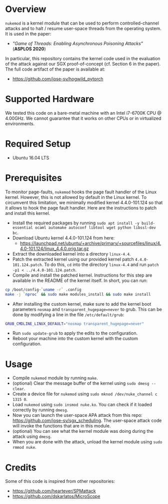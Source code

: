 # Overview

`nukemod` is a kernel module that can be used to perform controlled-channel attacks and to halt / resume user-space threads from the operating system. It is used in the paper:

- _"Game of Threads: Enabling Asynchronous Poisoning Attacks"_ (__ASPLOS 2020__)

In particular, this repository contains the kernel code used in the evaluation of the attack against our SGX proof-of-concept (cf. Section 6 in the paper).
The full code artifact of the paper is available at:

- https://github.com/jose-sv/hogwild_pytorch

# Supported Hardware
We tested this code on a bare-metal machine with an Intel i7-6700K CPU @ 4.00GHz.
We cannot guarantee that it works on other CPUs or in virtualized environments.

# Required Setup
- Ubuntu 16.04 LTS

# Prerequisites
To monitor page-faults, `nukemod` hooks the page fault handler of the Linux kernel.
However, this is not allowed by default in the Linux kernel.
To circumvent this limitation, we minimally modified kernel 4.4.0-101.124 so that it allows to hook the page fault handler.
Here are the instructions to patch and install this kernel.

- Install the required packages by running `sudo apt install -y build-essential ocaml automake autoconf libtool wget python libssl-dev bc`.
- Download Ubuntu kernel 4.4.0-101.124 from here:
  - https://launchpad.net/ubuntu/+archive/primary/+sourcefiles/linux/4.4.0-101.124/linux_4.4.0.orig.tar.gz
- Extract the downloaded kernel into a directory `linux-4.4`.
- Patch the extracted kernel using our provided kernel patch `4.4.0-101.124.patch`. To do this, `cd` into the directory `linux-4.4` and run `patch -p1 < ../4.4.0-101.124.patch`.
- Compile and install the patched kernel. Instructions for this step are available in the README of the kernel itself. In short, you can run:
```sh
cp /boot/config-`uname -r` .config
make -j `nproc` && sudo make modules_install && sudo make install
```
- After installing the custom kernel, make sure to add the kernel boot parameters `nosmap` and `transparent_hugepage=never` to grub.
This can be done by modifying a line in the file `/etc/default/grub`:
```sh
GRUB_CMDLINE_LINUX_DEFAULT="nosmap transparent_hugepage=never"
```
- Run `sudo update-grub` to apply the edits to the configuration.
- Reboot your machine into the custom kernel with the custom configuration.

# Usage
- Compile `nukemod` module by running `make`.
- (optional) Clear the message buffer of the kernel using `sudo dmesg --clear`.
- Create a device file for `nukemod` using `sudo mknod /dev/nuke_channel c 1315 0`.
- Load `nukemod` using `sudo insmod nuke.ko`. You can check if it loaded correctly by running `dmesg`.
- Now you can launch the user-space APA attack from this repo: https://github.com/jose-sv/sgx_scheduling.
The user-space attack code will invoke the functions that are in this module.
- (optional) You can see what the kernel module was doing during the attack using `dmesg`.
- When you are done with the attack, unload the kernel module using `sudo rmmod nuke`.

# Credits
Some of this code is inspired from other repositories:

- https://github.com/heartever/SPMattack
- https://github.com/dskarlatos/MicroScope
